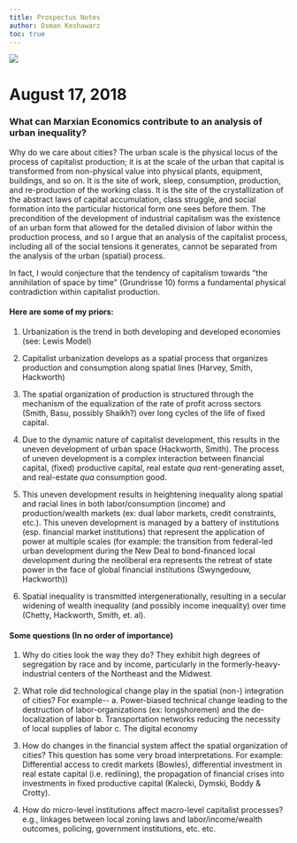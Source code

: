 ```yaml
--- 
title: Prospectus Notes
author: Osman Keshawarz
toc: true
---
```


![](leninheader.png)

# August 17, 2018


### What can Marxian Economics contribute to an analysis of urban inequality?


Why do we care about cities? The urban scale is the physical locus of the
process of capitalist production; it is at the scale of the urban that capital
is transformed from non-physical value into physical plants, equipment,
buildings, and so on. It is the site of work, sleep, consumption, production,
and re-production of the working class. It is the site of the crystallization of
the abstract laws of capital accumulation, class struggle, and social formation
into the particular historical form one sees before them. The precondition of
the development of industrial capitalism was the existence of an urban form that
allowed for the detailed division of labor within the production process, and so
I argue that an analysis of the capitalist process, including all of the social
tensions it generates, cannot be separated from the analysis of the urban
(spatial) process.

In fact, I would conjecture that the tendency of capitalism towards "the
annihilation of space by time" (Grundrisse 10) forms a fundamental physical
contradiction within capitalist production.


#### Here are some of my priors:

1. Urbanization is the trend in both developing and developed economies (see:
   Lewis Model)

2. Capitalist urbanization develops as a spatial process that organizes
   production and consumption along spatial lines (Harvey, Smith, Hackworth)

3. The spatial organization of production is structured through the mechanism of
   the equalization of the rate of profit across sectors (Smith, Basu, possibly
   Shaikh?) over long cycles of the life of fixed capital.

4. Due to the dynamic nature of capitalist development, this results in the uneven
   development of urban space (Hackworth, Smith). The process of uneven
   development is a complex interaction between financial capital, (fixed)
   productive capital, real estate *qua* rent-generating asset, and real-estate
   *qua* consumption good. 

5. This uneven development results in heightening inequality along spatial and
   racial lines in both labor/consumption (income) and production/wealth markets
   (ex: dual labor markets, credit constraints, etc.). This uneven development
   is managed by a battery of institutions (esp. financial market institutions)
   that represent the application of power at multiple scales (for example: the
   transition from federal-led urban development during the New Deal to
   bond-financed local development during the neoliberal era represents the
   retreat of state power in the face of global financial institutions
   (Swyngedouw, Hackworth))

6. Spatial inequality is transmitted intergenerationally, resulting in a secular
   widening of wealth inequality (and possibly income inequality) over time
   (Chetty, Hackworth, Smith, et. al).

#### Some questions (In no order of importance)

1. Why do cities look the way they do? They exhibit high degrees of
   segregation by race and by income, particularly in the
   formerly-heavy-industrial centers of the Northeast and the Midwest.

2. What role did technological change play in the spatial (non-)
   integration of cities? For example--
    a. Power-biased technical change leading to the destruction of
       labor-organizations (ex: longshoremen) and the de-localization of
       labor
    b. Transportation networks reducing the necessity of local supplies of
       labor
    c. The digital economy

3. How do changes in the financial system affect the spatial organization
   of cities? This question has some very broad interpretations. For
   example: Differential access to credit markets (Bowles), differential
   investment in real estate capital (i.e. redlining), the propagation of
   financial crises into investments in fixed productive capital (Kalecki,
   Dymski, Boddy & Crotty).

4. How do micro-level institutions affect macro-level capitalist
   processes? e.g., linkages between local zoning laws and
   labor/income/wealth outcomes, policing, government institutions, etc.
   etc. 

